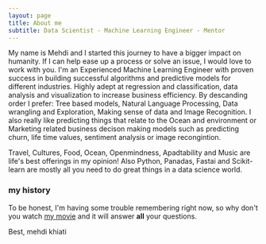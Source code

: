 ```yaml
---
layout: page
title: About me
subtitle: Data Scientist - Machine Learning Engineer - Mentor
---
```


My name is Mehdi and I started this journey to have a bigger impact on humanity. If I can help ease up a process or solve an issue, I would love to work with you. 
I'm an Experienced Machine Learning Engineer with proven success in building successful algorithms and predictive models for different industries. Highly adept at regression and classification, data analysis and visualization to increase business efficiency. By descanding order I prefer: Tree based models, Natural Language Processing, Data wrangling and Exploration, Making sense of data and Image Recognition. I also really like predicting things that relate to the Ocean and environment or Marketing related business decison making models such as predicting churn, life time values, sentiment analysis or image recongintion.

Travel, Cultures, Food, Ocean, Openmindness, Apadtability and Music are life's best offerings in my opinion! Also Python, Panadas, Fastai and Scikit-learn are mostly all you need to do great things in a data science world.
### my history

To be honest, I'm having some trouble remembering right now, so why don't you watch [my movie](http://https://www.instagram.com/p/Bnj5FuDA-YE/) and it will answer **all** your questions.

Best,
mehdi khiati


